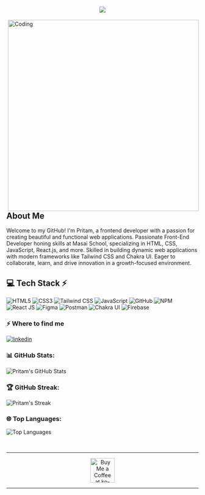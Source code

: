 
<h1 align="center">
    <img src="https://readme-typing-svg.herokuapp.com/?font=Righteous&size=35&center=true&vCenter=true&width=500&height=70&duration=4000&lines=Hi+There!+👋;+I'm+Pritam!;+I'm+Passionate+Frontend+Developer!" />
</h1>
<img align="right" alt="Coding" width="500" src="https://cdn.dribbble.com/users/1162077/screenshots/3848914/programmer.gif">

## About Me


Welcome to my GitHub! I'm Pritam, a frontend developer with a passion for creating beautiful and functional web applications.
Passionate Front-End Developer honing skills at Masai School, specializing in HTML, CSS, JavaScript, React.js, and more. Skilled in building dynamic web applications with modern frameworks like Tailwind CSS and Chakra UI. Eager to collaborate, learn, and drive innovation in a growth-focused environment.


## 💻 Tech Stack ⚡

![HTML5](https://img.shields.io/badge/html5-%23E34F26.svg?style=for-the-badge&logo=html5&logoColor=white)
![CSS3](https://img.shields.io/badge/css3-%231572B6.svg?style=for-the-badge&logo=css3&logoColor=white)
![Tailwind CSS](https://img.shields.io/badge/tailwindcss-%2338B2AC.svg?style=for-the-badge&logo=tailwindcss&logoColor=white)
![JavaScript](https://img.shields.io/badge/javascript-%23323330.svg?style=for-the-badge&logo=javascript&logoColor=%23F7DF1E)
![GitHub](https://img.shields.io/badge/github-%23121011.svg?style=for-the-badge&logo=github&logoColor=white)
![NPM](https://img.shields.io/badge/npm-%23CB3837.svg?style=for-the-badge&logo=npm&logoColor=white)
![React JS](https://img.shields.io/badge/react-%2320232a.svg?style=for-the-badge&logo=react&logoColor=%2361DAFB)
![Figma](https://img.shields.io/badge/figma-%23F24E1E.svg?style=for-the-badge&logo=figma&logoColor=white)
![Postman](https://img.shields.io/badge/Postman-FF6C37?style=for-the-badge&logo=postman&logoColor=white)
![Chakra UI](https://img.shields.io/badge/Chakra_UI-%233F4955.svg?style=for-the-badge&logo=chakra-ui&logoColor=white)
![Firebase](https://img.shields.io/badge/firebase-%23FFCA28.svg?style=for-the-badge&logo=firebase&logoColor=white)







### ⚡️ Where to find me

<p>
  <a target="_blank" href="https://www.linkedin.com/in/pritam-verma-45830328b/" style="display: inline-block;">
    <img src="https://img.shields.io/badge/linkedin-logo?style=for-the-badge&logo=linkedin&logoColor=white&color=%230a77b6" alt="linkedin" />
  </a>
</p>



### 📊 GitHub Stats:

![Pritam's GitHub Stats](https://github-readme-stats.vercel.app/api?username=PRITAMALWAR&theme=dark&hide_border=false&include_all_commits=false&count_private=false)



### 🏆 GitHub Streak:

![Pritam's Streak](https://github-readme-streak-stats.herokuapp.com/?user=PRITAMALWAR&theme=dark&hide_border=false)



### 🌐 Top Languages:

![Top Languages](https://github-readme-stats.vercel.app/api/top-langs/?username=PRITAMALWAR&theme=dark&hide_border=false&include_all_commits=false&count_private=false&layout=compact)

<br/>

<hr/>
<div align="center">
<a href='https://ko-fi.com/V7V4RAK9C' target='_blank'><img height='64' style='border:0px;height:64px;' src='https://storage.ko-fi.com/cdn/kofi1.png?v=3' border='0' alt='Buy Me a Coffee at ko-fi.com' /></a>
</div>

<hr/>






